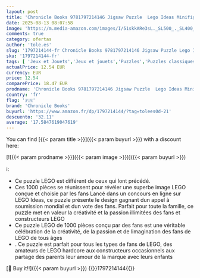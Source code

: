 ```yaml
---
layout: post
title: 'Chronicle Books 9781797214146 Jigsaw Puzzle  Lego Ideas Minifigure Space Mission'
date: 2025-08-13 08:07:58
image: 'https://m.media-amazon.com/images/I/51skkARe3sL._SL500_._SL400_.jpg'
comments: true
category: ofertas
author: 'tole.es'
slug: '1797214144-fr Chronicle Books 9781797214146 Jigsaw Puzzle Lego Ideas...'
sku: '1797214144-fr'
tags: [ 'Jeux et Jouets','Jeux et jouets','Puzzles','Puzzles classiques','chronicle books','lego','🇫🇷', ]
actualPrice: 12.54 EUR
currency: EUR
price: 12.54
comparePrice: 18.47 EUR
prodname: 'Chronicle Books 9781797214146 Jigsaw Puzzle  Lego Ideas Minifigure Space Mission'
country: 'fr'
flag: '🇫🇷'
brand: 'Chronicle Books'
buyurl: 'https://www.amazon.fr/dp/1797214144/?tag=tolees0d-21'
descuento: '32.11'
average: '17.5847619047619'
---
```


You can find [{{< param title >}}]({{< param buyurl >}}) with a discount here:

[![{{< param prodname >}}]({{< param image >}})]({{< param buyurl >}})

ℹ️:

- Ce puzzle LEGO est différent de ceux qui lont précédé.
- Ces 1000 pièces se réunissent pour révéler une superbe image LEGO conçue et choisie par les fans Lancé dans un concours en ligne sur LEGO Ideas, ce puzzle présente le design gagnant dun appel à soumission mondial et dun vote des fans. Parfait pour toute la famille, ce puzzle met en valeur la créativité et la passion illimitées des fans et constructeurs LEGO
- Ce puzzle LEGO de 1000 pièces conçu par des fans est une véritable célébration de la créativité, de la passion et de limagination des fans de LEGO de tous âges
- . Ce puzzle est parfait pour tous les types de fans de LEGO, des amateurs de LEGO hardcore aux constructeurs occasionnels aux partage des parents leur amour de la marque avec leurs enfants

[🛒 Buy it!!]({{< param buyurl >}})
{{<world>}}1797214144{{</world>}}
